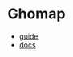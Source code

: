 # Ghomap

- [guide](https://CamilleAbella.github.io/Ghomap/Guide)
- [docs](https://CamilleAbella.github.io/Ghomap/Docs)